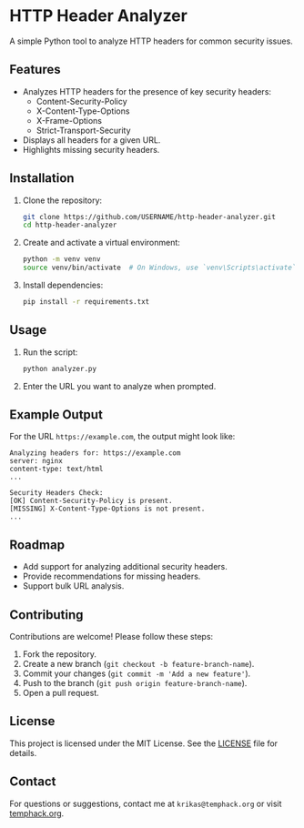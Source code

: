 # HTTP Header Analyzer

A simple Python tool to analyze HTTP headers for common security issues.

## Features
- Analyzes HTTP headers for the presence of key security headers:
  - Content-Security-Policy
  - X-Content-Type-Options
  - X-Frame-Options
  - Strict-Transport-Security
- Displays all headers for a given URL.
- Highlights missing security headers.

## Installation
1. Clone the repository:
   ```bash
   git clone https://github.com/USERNAME/http-header-analyzer.git
   cd http-header-analyzer
   ```

2. Create and activate a virtual environment:
   ```bash
   python -m venv venv
   source venv/bin/activate  # On Windows, use `venv\Scripts\activate`
   ```

3. Install dependencies:
   ```bash
   pip install -r requirements.txt
   ```

## Usage
1. Run the script:
   ```bash
   python analyzer.py
   ```

2. Enter the URL you want to analyze when prompted.

## Example Output
For the URL `https://example.com`, the output might look like:
```plaintext
Analyzing headers for: https://example.com
server: nginx
content-type: text/html
...

Security Headers Check:
[OK] Content-Security-Policy is present.
[MISSING] X-Content-Type-Options is not present.
...
```

## Roadmap
- Add support for analyzing additional security headers.
- Provide recommendations for missing headers.
- Support bulk URL analysis.

## Contributing
Contributions are welcome! Please follow these steps:
1. Fork the repository.
2. Create a new branch (`git checkout -b feature-branch-name`).
3. Commit your changes (`git commit -m 'Add a new feature'`).
4. Push to the branch (`git push origin feature-branch-name`).
5. Open a pull request.

## License
This project is licensed under the MIT License. See the [LICENSE](LICENSE) file for details.

## Contact
For questions or suggestions, contact me at `krikas@temphack.org` or visit [temphack.org](https://temphack.org).
